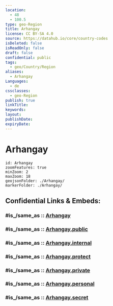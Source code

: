 ```yaml
---
location:
  - 48
  - 100.5
type: geo-Region
title: Arhangay
license: CC BY-SA 4.0
source: https://datahub.io/core/country-codes
isDeleted: false
isReadOnly: false
draft: false
confidential: public
tags:
  - geo/Country/Region
aliases:
  - Arhangay
Languages:
  - de
cssclasses:
  - geo-Region
publish: true
linkTitle:
keywords:
layout:
publishDate:
expiryDate:
---
```


# Arhangay

```leaflet
id: Arhangay
zoomFeatures: true 
minZoom: 2 
maxZoom: 18
geojsonFolder: ./Arhangay/
markerFolder: ./Arhangay/
```


## Confidential Links & Embeds: 

### #is_/same_as :: [Arhangay](/_Standards/Earth/Continent/Asia/Asia~East/Mongolia/Provinces~Mongolia/Arhangay.md) 

### #is_/same_as :: [Arhangay.public](/_public/Earth/Continent/Asia/Asia~East/Mongolia/Provinces~Mongolia/Arhangay.public.md) 

### #is_/same_as :: [Arhangay.internal](/_internal/Earth/Continent/Asia/Asia~East/Mongolia/Provinces~Mongolia/Arhangay.internal.md) 

### #is_/same_as :: [Arhangay.protect](/_protect/Earth/Continent/Asia/Asia~East/Mongolia/Provinces~Mongolia/Arhangay.protect.md) 

### #is_/same_as :: [Arhangay.private](/_private/Earth/Continent/Asia/Asia~East/Mongolia/Provinces~Mongolia/Arhangay.private.md) 

### #is_/same_as :: [Arhangay.personal](/_personal/Earth/Continent/Asia/Asia~East/Mongolia/Provinces~Mongolia/Arhangay.personal.md) 

### #is_/same_as :: [Arhangay.secret](/_secret/Earth/Continent/Asia/Asia~East/Mongolia/Provinces~Mongolia/Arhangay.secret.md)

